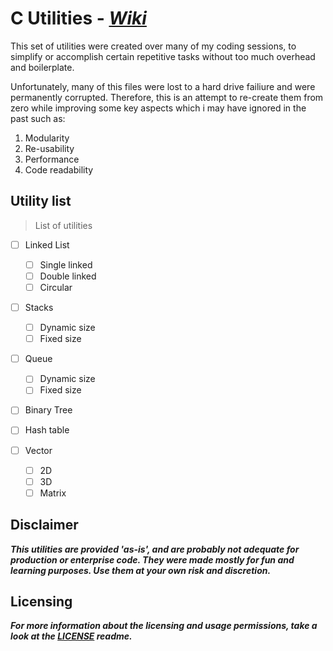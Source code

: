 # C Utilities - [_Wiki_](https://github.com/EdwinOntiveros/c-utilities/wiki/C-Utilities)
This set of utilities were created over many of my coding sessions, to simplify or accomplish certain repetitive tasks
without too much overhead and boilerplate.

Unfortunately, many of this files were lost to a hard drive failiure and were permanently corrupted.
Therefore, this is an attempt to re-create them from zero while improving some key aspects which i may have ignored in
the past such as:

  1. Modularity
  2. Re-usability
  3. Performance
  4. Code readability

## Utility list

> List of utilities

- [ ] Linked List
	- [ ] Single linked
	- [ ] Double linked
	- [ ] Circular
	
- [ ] Stacks
	- [ ] Dynamic size
	- [ ] Fixed size
	
- [ ] Queue
	- [ ] Dynamic size
	- [ ] Fixed size
	
- [ ] Binary Tree

- [ ] Hash table

- [ ] Vector
	- [ ] 2D
	- [ ] 3D
	- [ ] Matrix

## Disclaimer

***This utilities are provided 'as-is', and are probably not adequate for production or enterprise code. They were made mostly for fun and learning purposes. Use them at your own risk and discretion.***

## Licensing
***For more information about the licensing and usage permissions, take a look at the [LICENSE](LICENSE) readme.***
